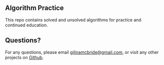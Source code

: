 ## Algorithm Practice

This repo contains solved and unsolved algorithms for practice and continued education.

## Questions?

For any questions, please email gilinamcbride@gmail.com, or visit any other projects on [Github](github.com/gilinamcbride).
